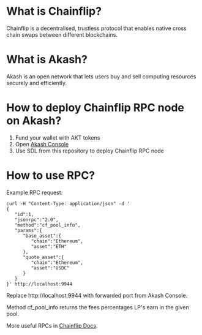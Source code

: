# What is Chainflip?
Chainflip is a decentralised, trustless protocol that enables native cross chain swaps between different blockchains.

# What is Akash?
Akash is an open network that lets users buy and sell computing resources securely and efficiently. 

# How to deploy Chainflip RPC node on Akash?
1. Fund your wallet with AKT tokens
2. Open [Akash Console](https://console.akash.network/)
3. Use SDL from this repository to deploy Chainflip RPC node

# How to use RPC?
Example RPC request:
```
curl -H "Content-Type: application/json" -d '
{
   "id":1,
   "jsonrpc":"2.0",
   "method":"cf_pool_info",
   "params":{
      "base_asset":{
         "chain":"Ethereum",
         "asset":"ETH"
      },
      "quote_asset":{
         "chain":"Ethereum",
         "asset":"USDC"
      }
   }
}' http://localhost:9944
```

Replace http://localhost:9944 with forwarded port from Akash Console.

Method cf_pool_info returns the fees percentages LP's earn in the given pool.

More useful RPCs in [Chainflip Docs](https://docs.chainflip.io/lp/integrations/lp-rpcs).
